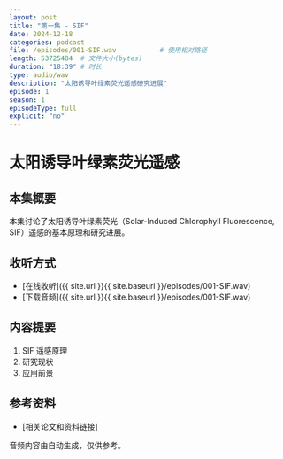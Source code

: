 ```yaml
---
layout: post
title: "第一集 - SIF"
date: 2024-12-18
categories: podcast
file: /episodes/001-SIF.wav           # 使用相对路径
length: 53725484  # 文件大小(bytes)
duration: "18:39" # 时长
type: audio/wav
description: "太阳诱导叶绿素荧光遥感研究进展"
episode: 1
season: 1
episodeType: full
explicit: "no"
---
```


# 太阳诱导叶绿素荧光遥感

## 本集概要

本集讨论了太阳诱导叶绿素荧光（Solar-Induced Chlorophyll Fluorescence, SIF）遥感的基本原理和研究进展。

## 收听方式

- [在线收听]({{ site.url }}{{ site.baseurl }}/episodes/001-SIF.wav)
- [下载音频]({{ site.url }}{{ site.baseurl }}/episodes/001-SIF.wav)

## 内容提要

1. SIF 遥感原理
2. 研究现状
3. 应用前景

## 参考资料

- [相关论文和资料链接]

音频内容由自动生成，仅供参考。